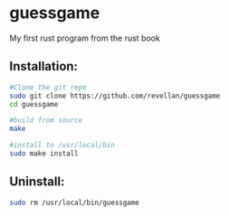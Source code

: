 # guessgame

My first rust program from the rust book

## Installation:
```sh
#Clone the git repo
sudo git clone https://github.com/revellan/guessgame
cd guessgame

#build from source
make

#install to /usr/local/bin
sudo make install
```

## Uninstall:
```sh
sudo rm /usr/local/bin/guessgame
```
